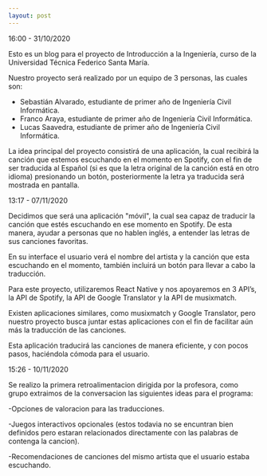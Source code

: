 ```yaml
---
layout: post
---
```


16:00 - 31/10/2020

Esto es un blog para el proyecto de Introducción a la Ingeniería, curso de la Universidad Técnica Federico Santa María.

Nuestro proyecto será realizado por un equipo de 3 personas, las cuales son:

- Sebastián Alvarado, estudiante de primer año de Ingeniería Civil Informática.
- Franco Araya, estudiante de primer año de Ingeniería Civil Informática.
- Lucas Saavedra, estudiante de primer año de Ingeniería Civil Informática.


La idea principal del proyecto consistirá de una aplicación, la cual recibirá la canción que estemos escuchando en el momento en Spotify,
con el fin de ser traducida al Español (si es que la letra original de la canción está en otro idioma) presionando un botón,
posteriormente la letra ya traducida será mostrada en pantalla.

13:17 - 07/11/2020

Decidimos que será una aplicación "móvil", la cual sea capaz de traducir la canción que estés escuchando en ese momento en Spotify.
De esta manera, ayudar a personas que no hablen inglés, a entender las letras de sus canciones favoritas.

En su interface el usuario verá el nombre del artista y la canción que esta escuchando en el momento, también incluirá un botón para 
llevar a cabo la traducción.

Para este proyecto, utilizaremos React Native y nos apoyaremos en 3 API’s, la API de Spotify, la API de Google Translator y la API de musixmatch.

Existen aplicaciones similares, como musixmatch y Google Translator, pero nuestro proyecto busca juntar estas aplicaciones con el fin 
de facilitar aún más la traducción de las canciones.

Esta aplicación traducirá las canciones de manera eficiente, y con pocos pasos, haciéndola cómoda para el usuario.

15:26 - 10/11/2020

Se realizo la primera retroalimentacion dirigida por la profesora, como grupo extraimos de la conversacion las siguientes ideas para el programa:

-Opciones de valoracion para las traducciones. 

-Juegos interactivos opcionales (estos todavia no se encuntran bien definidos pero estaran relacionados directamente con las palabras de contenga la cancion).

-Recomendaciones de canciones del mismo artista que el usuario estaba escuchando.
